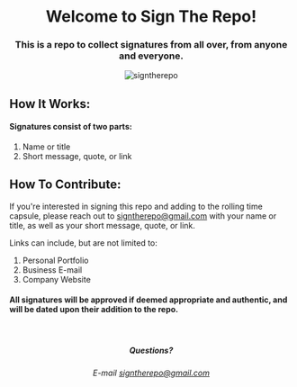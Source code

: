 <h1 align="center">Welcome to Sign The Repo!</h1>

<h3 align="center">This is a repo to collect signatures from all over, from anyone and everyone.</h3>

<p align="center"><img src="https://komarev.com/ghpvc/?username=signtherepo&label=Profile%20views&color=0e75b6&style=flat" alt="signtherepo" /></p>

<h2>How It Works:</h2>

<h4>Signatures consist of two parts:</h4>

<ol>
  <li>Name or title</li>
  <li>Short message, quote, or link</li>
</ol>

<h2>How To Contribute:</h2>

<p>
If you're interested in signing this repo and adding to the rolling time capsule, please reach out to <a href="mailto:signtherepo@gmail.com?subject=Signature%20Request">signtherepo@gmail.com</a>
with your name or title, as well as your short message, quote, or link.
</p>

<p>Links can include, but are not limited to: 
  <ol>
    <li>Personal Portfolio</li>
    <li>Business E-mail</li>
    <li>Company Website</li>
  </ol>
</p>

<h4>All signatures will be approved if deemed appropriate and authentic, and will be dated upon their addition to the repo.</h4>

<br/>

<h5 align="center">Questions?</h5>
<h6 align="center">
  E-mail <a href="mailto:signtherepo@gmail.com?subject=Question">signtherepo@gmail.com</a>
</h6>
